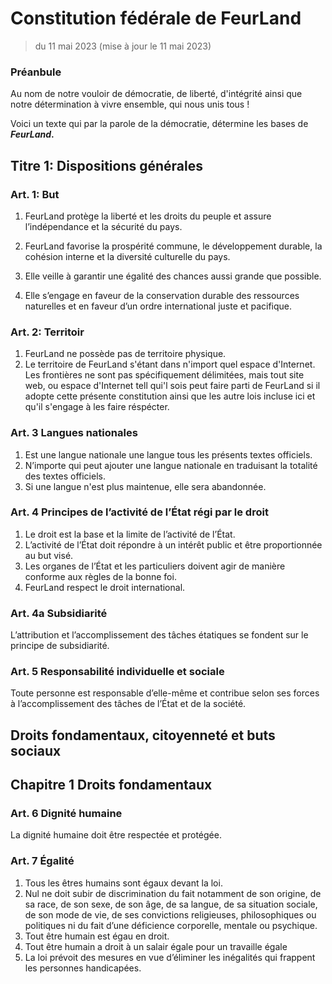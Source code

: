 # Constitution fédérale de FeurLand


> du 11 mai 2023 (mise à jour le 11 mai 2023)



### Préanbule


Au nom de notre vouloir de démocratie, de liberté, d'intégrité ainsi que notre détermination à vivre ensemble, qui nous unis tous !



Voici un texte qui par la parole de la démocratie, détermine les bases de __*FeurLand*.__



## Titre 1: Dispositions générales



### Art. 1: But


1. FeurLand protège la liberté et les droits du peuple et assure l’indépendance et la sécurité du pays.


2. FeurLand favorise la prospérité commune, le développement durable, la cohésion interne et la diversité culturelle du pays.


3. Elle veille à garantir une égalité des chances aussi grande que possible.


4. Elle s’engage en faveur de la conservation durable des ressources naturelles et en faveur d’un ordre international juste et pacifique.


### Art. 2: Territoir


1. FeurLand ne possède pas de territoire physique. 
2. Le territoire de FeurLand s'étant dans n'import quel espace d'Internet. Les frontières ne sont pas spécifiquement délimitées, mais tout site web, ou espace d'Internet tell qui'l sois peut faire parti de FeurLand si il adopte cette présente constitution ainsi que les autre lois incluse ici et qu'il s'engage à les faire réspécter.


### Art. 3 Langues nationales

1. Est une langue nationale une langue tous les présents textes officiels. 
2. N’importe qui peut ajouter une langue nationale en traduisant la totalité des textes officiels.
3. Si une langue n'est plus maintenue, elle sera abandonnée.

### Art. 4 Principes de l’activité de l’État régi par le droit
1. Le droit est la base et la limite de l’activité de l’État.
2. L’activité de l’État doit répondre à un intérêt public et être proportionnée au but
visé.
3. Les organes de l’État et les particuliers doivent agir de manière conforme aux
règles de la bonne foi.
4. FeurLand respect le droit international.

### Art. 4a Subsidiarité
L’attribution et l’accomplissement des tâches étatiques se fondent sur le principe de
subsidiarité.

### Art. 5 Responsabilité individuelle et sociale
Toute personne est responsable d’elle-même et contribue selon ses forces à l’accomplissement des tâches de l’État et de la société.

## Droits fondamentaux, citoyenneté et buts sociaux
## Chapitre 1 Droits fondamentaux

### Art. 6 Dignité humaine
La dignité humaine doit être respectée et protégée.

### Art. 7 Égalité
1. Tous les êtres humains sont égaux devant la loi.
2. Nul ne doit subir de discrimination du fait notamment de son origine, de sa race, de son sexe, de son âge, de sa langue, de sa situation sociale, de son mode de vie, de ses convictions religieuses, philosophiques ou politiques ni du fait d’une déficience corporelle, mentale ou psychique.
3. Tout être humain est égau en droit.
4. Tout être humain a droit à un salair égale pour un travaille égale
5. La loi prévoit des mesures en vue d’éliminer les inégalités qui frappent les personnes handicapées.